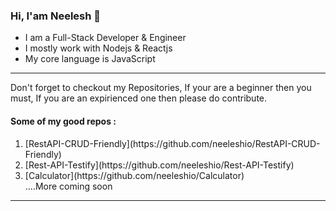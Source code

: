 ### Hi, I'am Neelesh 👋

<ul>
  <li>I am a Full-Stack Developer & Engineer</li>
  <li>I mostly work with Nodejs & Reactjs</li>
  <li>My core language is JavaScript</li>
</ul>
  
<hr/>
 
Don't forget to checkout my Repositories, If your are a beginner then you must, If you are an expirienced one then please do contribute.
 
#### Some of my good repos :
 
<ol>
  <li>[RestAPI-CRUD-Friendly](https://github.com/neeleshio/RestAPI-CRUD-Friendly)</li>
  <li>[Rest-API-Testify](https://github.com/neeleshio/Rest-API-Testify)</li>
  <li>[Calculator](https://github.com/neeleshio/Calculator)</li>
  ....More coming soon
</ol>

<hr/>

